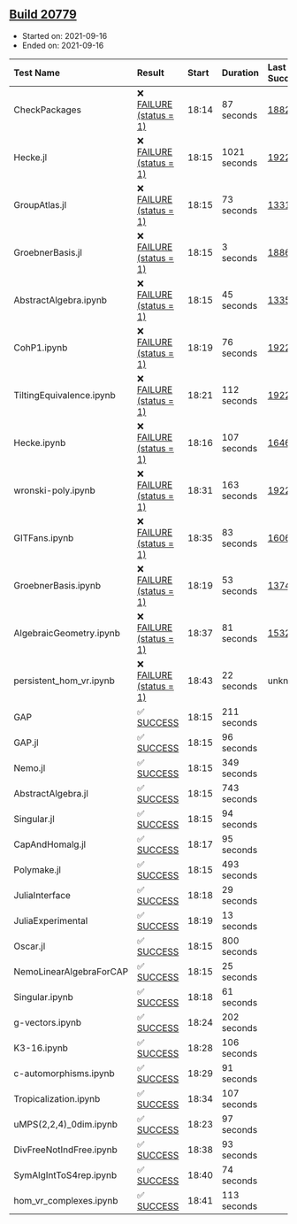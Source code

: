 ## [Build 20779](https://oscarci.mathematik.uni-kl.de/job/oscar/20779/)

* Started on: 2021-09-16
* Ended on: 2021-09-16

| Test Name    | Result | Start | Duration | Last Success | First Failure |
|:-------------|:-------|:------|:---------|:-------------|:--------------|
| CheckPackages | ❌ [FAILURE (status = 1)](https://oscarci.mathematik.uni-kl.de/job/oscar/20779/artifact/logs/build-20779/CheckPackages.log) | 18:14 | 87 seconds | [18822](https://oscarci.mathematik.uni-kl.de/job/oscar/18822/) | [18823](https://oscarci.mathematik.uni-kl.de/job/oscar/18823/) |
| Hecke.jl | ❌ [FAILURE (status = 1)](https://oscarci.mathematik.uni-kl.de/job/oscar/20779/artifact/logs/build-20779/Hecke.jl.log) | 18:15 | 1021 seconds | [19222](https://oscarci.mathematik.uni-kl.de/job/oscar/19222/) | [20152](https://oscarci.mathematik.uni-kl.de/job/oscar/20152/) |
| GroupAtlas.jl | ❌ [FAILURE (status = 1)](https://oscarci.mathematik.uni-kl.de/job/oscar/20779/artifact/logs/build-20779/GroupAtlas.jl.log) | 18:15 | 73 seconds | [13311](https://oscarci.mathematik.uni-kl.de/job/oscar/13311/) | [13312](https://oscarci.mathematik.uni-kl.de/job/oscar/13312/) |
| GroebnerBasis.jl | ❌ [FAILURE (status = 1)](https://oscarci.mathematik.uni-kl.de/job/oscar/20779/artifact/logs/build-20779/GroebnerBasis.jl.log) | 18:15 | 3 seconds | [18864](https://oscarci.mathematik.uni-kl.de/job/oscar/18864/) | [18865](https://oscarci.mathematik.uni-kl.de/job/oscar/18865/) |
| AbstractAlgebra.ipynb | ❌ [FAILURE (status = 1)](https://oscarci.mathematik.uni-kl.de/job/oscar/20779/artifact/logs/build-20779/AbstractAlgebra.ipynb.log) | 18:15 | 45 seconds | [13355](https://oscarci.mathematik.uni-kl.de/job/oscar/13355/) | [13356](https://oscarci.mathematik.uni-kl.de/job/oscar/13356/) |
| CohP1.ipynb | ❌ [FAILURE (status = 1)](https://oscarci.mathematik.uni-kl.de/job/oscar/20779/artifact/logs/build-20779/CohP1.ipynb.log) | 18:19 | 76 seconds | [19222](https://oscarci.mathematik.uni-kl.de/job/oscar/19222/) | [20152](https://oscarci.mathematik.uni-kl.de/job/oscar/20152/) |
| TiltingEquivalence.ipynb | ❌ [FAILURE (status = 1)](https://oscarci.mathematik.uni-kl.de/job/oscar/20779/artifact/logs/build-20779/TiltingEquivalence.ipynb.log) | 18:21 | 112 seconds | [19222](https://oscarci.mathematik.uni-kl.de/job/oscar/19222/) | [20152](https://oscarci.mathematik.uni-kl.de/job/oscar/20152/) |
| Hecke.ipynb | ❌ [FAILURE (status = 1)](https://oscarci.mathematik.uni-kl.de/job/oscar/20779/artifact/logs/build-20779/Hecke.ipynb.log) | 18:16 | 107 seconds | [16463](https://oscarci.mathematik.uni-kl.de/job/oscar/16463/) | [16464](https://oscarci.mathematik.uni-kl.de/job/oscar/16464/) |
| wronski-poly.ipynb | ❌ [FAILURE (status = 1)](https://oscarci.mathematik.uni-kl.de/job/oscar/20779/artifact/logs/build-20779/wronski-poly.ipynb.log) | 18:31 | 163 seconds | [19222](https://oscarci.mathematik.uni-kl.de/job/oscar/19222/) | [20152](https://oscarci.mathematik.uni-kl.de/job/oscar/20152/) |
| GITFans.ipynb | ❌ [FAILURE (status = 1)](https://oscarci.mathematik.uni-kl.de/job/oscar/20779/artifact/logs/build-20779/GITFans.ipynb.log) | 18:35 | 83 seconds | [16068](https://oscarci.mathematik.uni-kl.de/job/oscar/16068/) | [16069](https://oscarci.mathematik.uni-kl.de/job/oscar/16069/) |
| GroebnerBasis.ipynb | ❌ [FAILURE (status = 1)](https://oscarci.mathematik.uni-kl.de/job/oscar/20779/artifact/logs/build-20779/GroebnerBasis.ipynb.log) | 18:19 | 53 seconds | [13748](https://oscarci.mathematik.uni-kl.de/job/oscar/13748/) | [13749](https://oscarci.mathematik.uni-kl.de/job/oscar/13749/) |
| AlgebraicGeometry.ipynb | ❌ [FAILURE (status = 1)](https://oscarci.mathematik.uni-kl.de/job/oscar/20779/artifact/logs/build-20779/AlgebraicGeometry.ipynb.log) | 18:37 | 81 seconds | [15322](https://oscarci.mathematik.uni-kl.de/job/oscar/15322/) | [15323](https://oscarci.mathematik.uni-kl.de/job/oscar/15323/) |
| persistent_hom_vr.ipynb | ❌ [FAILURE (status = 1)](https://oscarci.mathematik.uni-kl.de/job/oscar/20779/artifact/logs/build-20779/persistent_hom_vr.ipynb.log) | 18:43 | 22 seconds | unknown | unknown |
| GAP | ✅ [SUCCESS](https://oscarci.mathematik.uni-kl.de/job/oscar/20779/artifact/logs/build-20779/GAP.log) | 18:15 | 211 seconds |  |  |
| GAP.jl | ✅ [SUCCESS](https://oscarci.mathematik.uni-kl.de/job/oscar/20779/artifact/logs/build-20779/GAP.jl.log) | 18:15 | 96 seconds |  |  |
| Nemo.jl | ✅ [SUCCESS](https://oscarci.mathematik.uni-kl.de/job/oscar/20779/artifact/logs/build-20779/Nemo.jl.log) | 18:15 | 349 seconds |  |  |
| AbstractAlgebra.jl | ✅ [SUCCESS](https://oscarci.mathematik.uni-kl.de/job/oscar/20779/artifact/logs/build-20779/AbstractAlgebra.jl.log) | 18:15 | 743 seconds |  |  |
| Singular.jl | ✅ [SUCCESS](https://oscarci.mathematik.uni-kl.de/job/oscar/20779/artifact/logs/build-20779/Singular.jl.log) | 18:15 | 94 seconds |  |  |
| CapAndHomalg.jl | ✅ [SUCCESS](https://oscarci.mathematik.uni-kl.de/job/oscar/20779/artifact/logs/build-20779/CapAndHomalg.jl.log) | 18:17 | 95 seconds |  |  |
| Polymake.jl | ✅ [SUCCESS](https://oscarci.mathematik.uni-kl.de/job/oscar/20779/artifact/logs/build-20779/Polymake.jl.log) | 18:15 | 493 seconds |  |  |
| JuliaInterface | ✅ [SUCCESS](https://oscarci.mathematik.uni-kl.de/job/oscar/20779/artifact/logs/build-20779/JuliaInterface.log) | 18:18 | 29 seconds |  |  |
| JuliaExperimental | ✅ [SUCCESS](https://oscarci.mathematik.uni-kl.de/job/oscar/20779/artifact/logs/build-20779/JuliaExperimental.log) | 18:19 | 13 seconds |  |  |
| Oscar.jl | ✅ [SUCCESS](https://oscarci.mathematik.uni-kl.de/job/oscar/20779/artifact/logs/build-20779/Oscar.jl.log) | 18:15 | 800 seconds |  |  |
| NemoLinearAlgebraForCAP | ✅ [SUCCESS](https://oscarci.mathematik.uni-kl.de/job/oscar/20779/artifact/logs/build-20779/NemoLinearAlgebraForCAP.log) | 18:15 | 25 seconds |  |  |
| Singular.ipynb | ✅ [SUCCESS](https://oscarci.mathematik.uni-kl.de/job/oscar/20779/artifact/logs/build-20779/Singular.ipynb.log) | 18:18 | 61 seconds |  |  |
| g-vectors.ipynb | ✅ [SUCCESS](https://oscarci.mathematik.uni-kl.de/job/oscar/20779/artifact/logs/build-20779/g-vectors.ipynb.log) | 18:24 | 202 seconds |  |  |
| K3-16.ipynb | ✅ [SUCCESS](https://oscarci.mathematik.uni-kl.de/job/oscar/20779/artifact/logs/build-20779/K3-16.ipynb.log) | 18:28 | 106 seconds |  |  |
| c-automorphisms.ipynb | ✅ [SUCCESS](https://oscarci.mathematik.uni-kl.de/job/oscar/20779/artifact/logs/build-20779/c-automorphisms.ipynb.log) | 18:29 | 91 seconds |  |  |
| Tropicalization.ipynb | ✅ [SUCCESS](https://oscarci.mathematik.uni-kl.de/job/oscar/20779/artifact/logs/build-20779/Tropicalization.ipynb.log) | 18:34 | 107 seconds |  |  |
| uMPS(2,2,4)_0dim.ipynb | ✅ [SUCCESS](https://oscarci.mathematik.uni-kl.de/job/oscar/20779/artifact/logs/build-20779/uMPS-2-2-4-_0dim.ipynb.log) | 18:23 | 97 seconds |  |  |
| DivFreeNotIndFree.ipynb | ✅ [SUCCESS](https://oscarci.mathematik.uni-kl.de/job/oscar/20779/artifact/logs/build-20779/DivFreeNotIndFree.ipynb.log) | 18:38 | 93 seconds |  |  |
| SymAlgIntToS4rep.ipynb | ✅ [SUCCESS](https://oscarci.mathematik.uni-kl.de/job/oscar/20779/artifact/logs/build-20779/SymAlgIntToS4rep.ipynb.log) | 18:40 | 74 seconds |  |  |
| hom_vr_complexes.ipynb | ✅ [SUCCESS](https://oscarci.mathematik.uni-kl.de/job/oscar/20779/artifact/logs/build-20779/hom_vr_complexes.ipynb.log) | 18:41 | 113 seconds |  |  |
